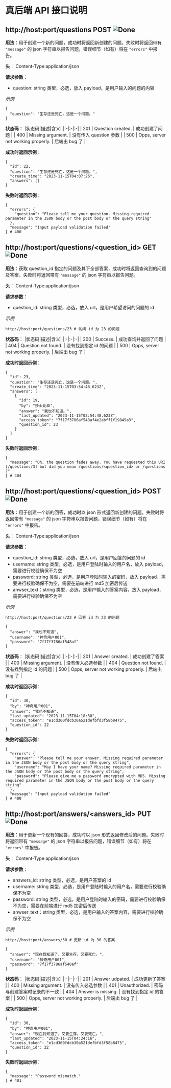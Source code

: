 # 真后端 API 接口说明

## http://host:port/questions POST ![Done](https://img.shields.io/badge/Done-green)
**用法**：用于创建一个新的问题，成功时将返回新创建的问题。失败时将返回带有 `"message"` 的 json 字符串以报告问题，错误细节（如有）将在 `"errors"` 中报告。

**头**： Content-Type:application/json

**请求参数**：
+ question: string 类型，必选，放入 payload，是用户输入的问题的内容

*示例*
```payload
{
  "question": "生存还是死亡，这是一个问题。"
}
```

**状态码**：
|状态码|描述|含义|
|:-|:-|:-|
| 201 | Question created. | 成功创建了问题 |
| 400 | Missing argument. | 没有传入 question 参数 |
| 500 | Opps, server not working properly. | 后端出 bug 了 |

**成功时返回示例**：
```result
{
  "id": 22,
  "question": "生存还是死亡，这是一个问题。",
  "create_time": "2023-11-15T04:07:26",
  "answers": []
}
```
**失败时返回示例**：
```result
{
  "errors": {
    "question": "Please tell me your question. Missing required parameter in the JSON body or the post body or the query string"
  },
  "message": "Input payload validation failed"
} # 400
```

## http://host:port/questions/<question_id> GET ![Done](https://img.shields.io/badge/Done-green)
**用法**：获取 question_id 指定的问题及其下全部答案，成功时将返回查询到的问题及答案。失败时将返回带有 `"message"` 的 json 字符串以报告问题。

**头**： Content-Type:application/json

**请求参数**：
+ question_id: string 类型，必选，放入 url，是用户希望访问的问题的 id

*示例*
```url-[GET]
http://host:port/questions/23 # 访问 id 为 23 的问题
```

**状态码**：
|状态码|描述|含义|
|:-|:-|:-|
| 200 | Success. | 成功查询并返回了问题 |
| 404 | Question not found. | 没有找到指定 id 的问题 |
| 500 | Opps, server not working properly. | 后端出 bug 了 |

**成功时返回示例**：
```result
{
  "id": 23,
  "question": "生存还是死亡，这是一个问题。",
  "create_time": "2023-11-15T03:54:48.623Z",
  "answers": [
    {
      "id": 19,
      "by": "莎士比亚",
      "answer": "我也不知道。",
      "last_updated": "2023-11-15T03:54:48.623Z",
      "access_token": "7f17f3786af548af4e2abff1f19849a3",
      "question_id": 23
    }
  ]
}
```
**失败时返回示例**：
```result
{
  "message": "Oh, the question fades away. You have requested this URI [/questions/3] but did you mean /questions/<question_id> or /questions ?"
} # 404
```

## http://host:port/questions/<question_id> POST ![Done](https://img.shields.io/badge/Done-green)
**用法**：用于创建一个新的回答，成功时以 json 形式返回新创建的问题。失败时将返回带有 `"message"` 的 json 字符串以报告问题，错误细节（如有）将在 `"errors"` 中报告。

**头**： Content-Type:application/json

**请求参数**：
+ question_id: string 类型，必选，放入 url，是用户回答的问题的 id
+ username: string 类型，必选，是用户登陆时输入的用户名，放入 payload，需要进行校验确保不为空
+ password: string 类型，必选，是用户登陆时输入的密码，放入 payload，需要进行校验确保不为空，需要在前端进行 md5 加密后传送
+ anwser_text：string 类型，必选，是用户输入的答案内容，放入 payload，需要进行校验确保不为空

*示例*
```url-[POST]
http://host:port/questions/23 # 回答 id 为 23 的问题
```
```payload
{
  "answer": "我也不知道",
  "username": "神奇用户001",
  "password": "7f17f3786af548af"
}
```

**状态码**：
|状态码|描述|含义|
|:-|:-|:-|
| 201 | Answer created. | 成功创建了答案 |
| 400 | Missing argument. | 没有传入必选参数 |
| 404 | Question not found. | 没有找到指定 id 的问题 |
| 500 | Opps, server not working properly. | 后端出 bug 了 |

**成功时返回示例**：
```result
{
  "id": 30,
  "by": "神奇用户001",
  "answer": "我也不知道",
  "last_updated": "2023-11-15T04:18:38",
  "access_token": "e1cd360fdcb30a521defbfd3f58b8475",
  "question_id": 22
}
```
**失败时返回示例**：
```result
{
  "errors": {
    "answer": "Please tell me your answer. Missing required parameter in the JSON body or the post body or the query string",
    "username": "May I have your name? Missing required parameter in the JSON body or the post body or the query string",
    "password": "Please give me a password encrypted with MD5. Missing required parameter in the JSON body or the post body or the query string"
  },
  "message": "Input payload validation failed"
} # 400
```

## http://host:port/answers/<answers_id> PUT ![Done](https://img.shields.io/badge/Done-green)
**用法**：用于更新一个现有的回答，成功时以 json 形式返回修改后的问题。失败时将返回带有 `"message"` 的 json 字符串以报告问题，错误细节（如有）将在 `"errors"` 中报告。

**头**： Content-Type:application/json

**请求参数**：
+ answers_id: string 类型，必选，是用户答案的 id
+ username: string 类型，必选，是用户登陆时输入的用户名，需要进行校验确保不为空
+ password: string 类型，必选，是用户登陆时输入的密码，需要进行校验确保不为空，需要在前端进行 md5 加密后传送
+ anwser_text：string 类型，必选，是用户输入的答案内容，需要进行校验确保不为空

*示例*
```url-[PUT]
http://host:port/answers/30 # 更新 id 为 30 的答案
```
```payload
{
  "answer": "现在我知道了，又要生存，又要死亡。",
  "username": "神奇用户001",
  "password": "7f17f3786af548af"
}
```

**状态码**：
|状态码|描述|含义|
|:-|:-|:-|
| 201 | Answer udpated. | 成功更新了答案 |
| 400 | Missing argument. | 没有传入必选参数 |
| 401 | Unauthorized. | 密码与创建答案时记录的不一致 |
| 404 | Answer is missing. | 没有找到指定 id 的答案 |
| 500 | Opps, server not working properly. | 后端出 bug 了 |

**成功时返回示例**：
```result
{
  "id": 30,
  "by": "神奇用户001",
  "answer": "现在我知道了，又要生存，又要死亡。",
  "last_updated": "2023-11-15T04:24:16",
  "access_token": "e1cd360fdcb30a521defbfd3f58b8475",
  "question_id": 22
}
```
**失败时返回示例**：
```result
{
  "message": "Password mismatch."
} # 401
```
